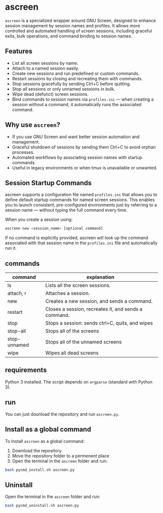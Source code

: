 # ascreen

`ascreen` is a specialized wrapper around GNU Screen, designed to enhance session management by session names and profiles. It allows more controlled and automated handling of screen sessions, including graceful exits, bulk operations, and command binding to session names.

## Features

- List all screen sessions by name.
- Attach to a named session easily.
- Create new sessions and run predefined or custom commands.
- Restart sessions by closing and recreating them with commands.
- Stop sessions gracefully by sending Ctrl+C before quitting.
- Stop all sessions or only unnamed sessions in bulk.
- Wipe dead (defunct) screen sessions.
- Bind commands to session names via `profiles.ini` — when creating a session without a command, it automatically runs the associated command.

## Why use `ascreen`?

- If you use GNU Screen and want better session automation and management.
- Graceful shutdown of sessions by sending them Ctrl+C to avoid orphan processes.
- Automated workflows by associating session names with startup commands.
- Useful in legacy environments or when tmux is unavailable or unwanted.

## Session Startup Commands

ascreen supports a configuration file named `profiles.ini` that allows you to define default startup commands for named screen sessions. This enables you to launch consistent, pre-configured environments just by referring to a session name — without typing the full command every time.

When you create a session using:
```bash
ascreen new <session_name> [optional command]
```
If no command is explicitly provided, ascreen will look up the command associated with that session name in the `profiles.ini` file and automatically run it.

## commands
| command | explanation |
| -------- | ------- |
|ls|Lists all the screen sessions.|
|attach, r|Attaches a session.|
|new|Creates a new session, and sends a command.|
|restart|Closes a session, recreates it, and sends a command.|
|stop|Stops a session: sends ctrl+C, quits, and wipes|
|stop-all|Stops all of the screens|
|stop-unnamed|Stops all of the unnamed screens|
|wipe|Wipes all dead screens|


## requirements

Python 3 installed. The script depends on `argparse` (standard with Python 3).

## run

You can just dounload the repository and run `ascreen.py`.

## Install as a global command
To Install `ascreen` as a global command:
1. Download the repository
2. Move the repository folder to a permenent place
3. Open the terminal in the `ascreen` folder and run:

```bash
bash pycmd_install.sh ascreen.py
```
## Uninstall
Open the terminal in the `ascreen` folder and run:
```bash
bash pycmd_uninstall.sh ascreen.py
```
